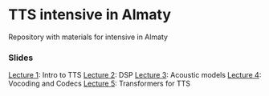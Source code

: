 # TTS intensive in Almaty
Repository with materials for intensive in Almaty

### Slides

[Lecture 1](https://docs.google.com/presentation/d/160qHHjp4K71XEQ9priE6qezmvGKxHN64osUD-leMZU0/edit?usp=sharing): Intro to TTS
[Lecture 2](https://docs.google.com/presentation/d/1rQeZyW-FW4JIFWmogWJX0LrE2-WD567FWKqWmIbGwyw/edit?usp=sharing): DSP
[Lecture 3](https://docs.google.com/presentation/d/1X2_jldu5xuLql_6VjgC9BoIFQrhq0KG5Ew6Iv2jX8Ig/edit?usp=sharing): Acoustic models
[Lecture 4](https://docs.google.com/presentation/d/1KfRpLs_4HTtZKOyUzvNkE-L6jVoiW5k6tld36hAooLs/edit?usp=sharing): Vocoding and Codecs
[Lecture 5](https://docs.google.com/presentation/d/1wMuvdUik3umls6qS7Ph9Oyhi3B274I2wZpMyI4AUm8E/edit?usp=sharing): Transformers for TTS
